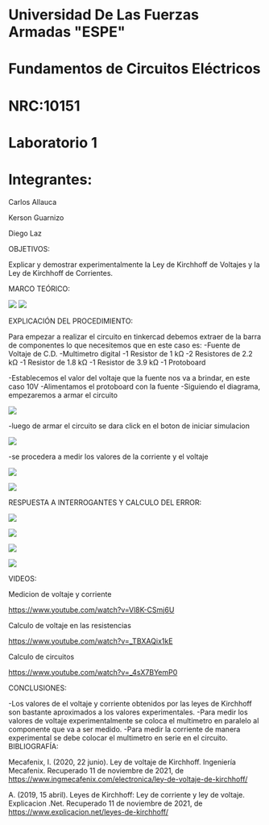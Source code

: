 # Universidad De Las Fuerzas Armadas "ESPE"

# Fundamentos de Circuitos Eléctricos 
# NRC:10151
# Laboratorio 1

 # Integrantes:
 Carlos Allauca
 
 Kerson Guarnizo
 
 Diego Laz

OBJETIVOS:

Explicar y demostrar experimentalmente la Ley de Kirchhoff de Voltajes y la Ley de
Kirchhoff de Corrientes.

MARCO TEÓRICO:

![](https://github.com/Diego-Laz/Laboratorio1/blob/main/lvk.png)
![](https://github.com/Diego-Laz/Laboratorio1/blob/main/lck.png)

EXPLICACIÓN DEL PROCEDIMIENTO:

Para empezar a realizar el circuito en tinkercad debemos extraer de la barra de componentes lo que necesitemos que en este caso es:
-Fuente de Voltaje de C.D.
-Multimetro digital
-1 Resistor de 1 kΩ
-2 Resistores de 2.2 kΩ
-1 Resistor de 1.8 kΩ
-1 Resistor de 3.9 kΩ
-1 Protoboard

-Establecemos el valor del voltaje que la fuente nos va a brindar, en este caso 10V
-Alimentamos el protoboard con la fuente
-Siguiendo el diagrama, empezaremos a armar el circuito 

![](https://github.com/Diego-Laz/Laboratorio1/blob/main/diagrama.png)

-luego de armar el circuito se dara click en el boton de iniciar simulacion 

![](https://github.com/Diego-Laz/Laboratorio1/blob/main/circuito%20simulado.png)

-se procedera a medir los valores de la corriente y el voltaje

![](https://github.com/Diego-Laz/Laboratorio1/blob/main/circuito%20simulado%20voltaje.png)

![](https://github.com/Diego-Laz/Laboratorio1/blob/main/circuito%20simulado%20corriente.png)

RESPUESTA A INTERROGANTES Y CALCULO DEL ERROR:

![](https://github.com/Diego-Laz/Laboratorio1/blob/main/0001.jpg)

![](https://github.com/Diego-Laz/Laboratorio1/blob/main/Tabla_1.png)

![](https://github.com/Diego-Laz/Laboratorio1/blob/main/0002.png) 

![](https://github.com/Diego-Laz/Laboratorio1/blob/main/tabla%202.png)

VIDEOS:

Medicion de voltaje y corriente

https://www.youtube.com/watch?v=Vl8K-CSmj6U

Calculo de voltaje en las resistencias 

https://www.youtube.com/watch?v=_TBXAQix1kE

Calculo de circuitos 

https://www.youtube.com/watch?v=_4sX7BYemP0

CONCLUSIONES:

-Los valores de el voltaje y corriente obtenidos por las  leyes de Kirchhoff son bastante aproximados a los valores experimentales. 
-Para medir los valores de voltaje experimentalmente se coloca el multimetro en paralelo al componente que va a ser medido.
-Para medir la corriente de manera experimental se debe colocar el multimetro en serie en el circuito.
BIBLIOGRAFÍA:

Mecafenix, I. (2020, 22 junio). Ley de voltaje de Kirchhoff. Ingeniería Mecafenix. Recuperado 11 de noviembre de 2021, de https://www.ingmecafenix.com/electronica/ley-de-voltaje-de-kirchhoff/

A. (2019, 15 abril). Leyes de Kirchhoff: Ley de corriente y ley de voltaje. Explicacion .Net. Recuperado 11 de noviembre de 2021, de https://www.explicacion.net/leyes-de-kirchhoff/
